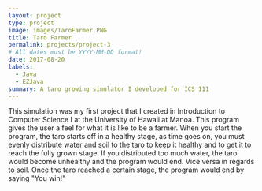 ```yaml
---
layout: project
type: project
image: images/TaroFarmer.PNG
title: Taro Farmer
permalink: projects/project-3
# All dates must be YYYY-MM-DD format!
date: 2017-08-20
labels:
  - Java
  - EZJava
summary: A taro growing simulator I developed for ICS 111
---
```


This simulation was my first project that I created in Introduction to Computer Science I at the University of Hawaii at Manoa. This program gives the user a feel for what it is like to be a farmer. When you start the program, the taro starts off in a healthy stage, as time goes on, you must evenly distribute water and soil to the taro to keep it healthy and to get it to reach the fully grown stage. If you distributed too much water, the taro would become unhealthy and the program would end. Vice versa in regards to soil. Once the taro reached a certain stage, the program would end by saying "You win!"

